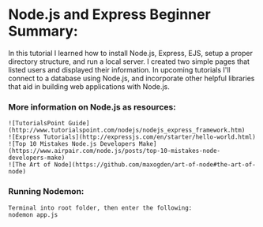 # Node.js and Express Beginner Summary:

In this tutorial I learned how to install Node.js, Express, EJS, setup a proper
directory structure, and run a local server. I created two simple pages that
listed users and displayed their information. 
In upcoming tutorials I'll connect to a database using Node.js, and incorporate
other helpful libraries that aid in building web applications with Node.js.

### More information on Node.js as resources:

	![TutorialsPoint Guide](http://www.tutorialspoint.com/nodejs/nodejs_express_framework.htm)
	![Express Tutorials](http://expressjs.com/en/starter/hello-world.html)
	![Top 10 Mistakes Node.js Developers Make](https://www.airpair.com/node.js/posts/top-10-mistakes-node-developers-make)
	![The Art of Node](https://github.com/maxogden/art-of-node#the-art-of-node)

### Running Nodemon:
	Terminal into root folder, then enter the following:
	nodemon app.js

